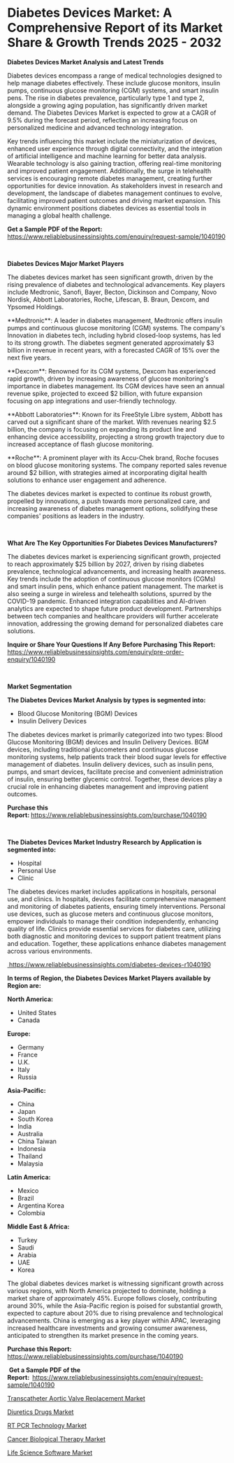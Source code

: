 <p><h1>Diabetes Devices Market: A Comprehensive Report of its Market Share & Growth Trends 2025 - 2032</h1></p><p><strong>Diabetes Devices Market Analysis and Latest Trends</strong></p>
<p><p>Diabetes devices encompass a range of medical technologies designed to help manage diabetes effectively. These include glucose monitors, insulin pumps, continuous glucose monitoring (CGM) systems, and smart insulin pens. The rise in diabetes prevalence, particularly type 1 and type 2, alongside a growing aging population, has significantly driven market demand. The Diabetes Devices Market is expected to grow at a CAGR of 9.5% during the forecast period, reflecting an increasing focus on personalized medicine and advanced technology integration.</p><p>Key trends influencing this market include the miniaturization of devices, enhanced user experience through digital connectivity, and the integration of artificial intelligence and machine learning for better data analysis. Wearable technology is also gaining traction, offering real-time monitoring and improved patient engagement. Additionally, the surge in telehealth services is encouraging remote diabetes management, creating further opportunities for device innovation. As stakeholders invest in research and development, the landscape of diabetes management continues to evolve, facilitating improved patient outcomes and driving market expansion. This dynamic environment positions diabetes devices as essential tools in managing a global health challenge.</p></p>
<p><strong>Get a Sample PDF of the Report:&nbsp;</strong> <a href="https://www.reliablebusinessinsights.com/enquiry/request-sample/1040190?utm_campaign=1873&utm_medium=2&utm_source=Github&utm_content=ia&utm_term=03032025&utm_id=diabetes-devices">https://www.reliablebusinessinsights.com/enquiry/request-sample/1040190</a></p>
<p>&nbsp;</p>
<p><strong>Diabetes Devices Major Market Players</strong></p>
<p><p>The diabetes devices market has seen significant growth, driven by the rising prevalence of diabetes and technological advancements. Key players include Medtronic, Sanofi, Bayer, Becton, Dickinson and Company, Novo Nordisk, Abbott Laboratories, Roche, Lifescan, B. Braun, Dexcom, and Ypsomed Holdings.</p><p>**Medtronic**: A leader in diabetes management, Medtronic offers insulin pumps and continuous glucose monitoring (CGM) systems. The company's Innovation in diabetes tech, including hybrid closed-loop systems, has led to its strong growth. The diabetes segment generated approximately $3 billion in revenue in recent years, with a forecasted CAGR of 15% over the next five years.</p><p>**Dexcom**: Renowned for its CGM systems, Dexcom has experienced rapid growth, driven by increasing awareness of glucose monitoring's importance in diabetes management. Its CGM devices have seen an annual revenue spike, projected to exceed $2 billion, with future expansion focusing on app integrations and user-friendly technology.</p><p>**Abbott Laboratories**: Known for its FreeStyle Libre system, Abbott has carved out a significant share of the market. With revenues nearing $2.5 billion, the company is focusing on expanding its product line and enhancing device accessibility, projecting a strong growth trajectory due to increased acceptance of flash glucose monitoring.</p><p>**Roche**: A prominent player with its Accu-Chek brand, Roche focuses on blood glucose monitoring systems. The company reported sales revenue around $2 billion, with strategies aimed at incorporating digital health solutions to enhance user engagement and adherence.</p><p>The diabetes devices market is expected to continue its robust growth, propelled by innovations, a push towards more personalized care, and increasing awareness of diabetes management options, solidifying these companies' positions as leaders in the industry.</p></p>
<p>&nbsp;</p>
<p><strong>What Are The Key Opportunities For Diabetes Devices Manufacturers?</strong></p>
<p><p>The diabetes devices market is experiencing significant growth, projected to reach approximately $25 billion by 2027, driven by rising diabetes prevalence, technological advancements, and increasing health awareness. Key trends include the adoption of continuous glucose monitors (CGMs) and smart insulin pens, which enhance patient management. The market is also seeing a surge in wireless and telehealth solutions, spurred by the COVID-19 pandemic. Enhanced integration capabilities and AI-driven analytics are expected to shape future product development. Partnerships between tech companies and healthcare providers will further accelerate innovation, addressing the growing demand for personalized diabetes care solutions.</p></p>
<p><strong>Inquire or Share Your Questions If Any Before Purchasing This Report:</strong> <a href="https://www.reliablebusinessinsights.com/enquiry/pre-order-enquiry/1040190?utm_campaign=1873&utm_medium=2&utm_source=Github&utm_content=ia&utm_term=03032025&utm_id=diabetes-devices">https://www.reliablebusinessinsights.com/enquiry/pre-order-enquiry/1040190</a></p>
<p>&nbsp;</p>
<p><strong>Market Segmentation</strong></p>
<p><strong>The Diabetes Devices Market Analysis by types is segmented into:</strong></p>
<p><ul><li>Blood Glucose Monitoring (BGM) Devices</li><li>Insulin Delivery Devices</li></ul></p>
<p><p>The diabetes devices market is primarily categorized into two types: Blood Glucose Monitoring (BGM) devices and Insulin Delivery Devices. BGM devices, including traditional glucometers and continuous glucose monitoring systems, help patients track their blood sugar levels for effective management of diabetes. Insulin delivery devices, such as insulin pens, pumps, and smart devices, facilitate precise and convenient administration of insulin, ensuring better glycemic control. Together, these devices play a crucial role in enhancing diabetes management and improving patient outcomes.</p></p>
<p><strong>Purchase this Report:&nbsp;</strong><a href="https://www.reliablebusinessinsights.com/purchase/1040190?utm_campaign=1873&utm_medium=2&utm_source=Github&utm_content=ia&utm_term=03032025&utm_id=diabetes-devices">https://www.reliablebusinessinsights.com/purchase/1040190</a></p>
<p>&nbsp;</p>
<p><strong>The Diabetes Devices Market Industry Research by Application is segmented into:</strong></p>
<p><ul><li>Hospital</li><li>Personal Use</li><li>Clinic</li></ul></p>
<p><p>The diabetes devices market includes applications in hospitals, personal use, and clinics. In hospitals, devices facilitate comprehensive management and monitoring of diabetes patients, ensuring timely interventions. Personal use devices, such as glucose meters and continuous glucose monitors, empower individuals to manage their condition independently, enhancing quality of life. Clinics provide essential services for diabetes care, utilizing both diagnostic and monitoring devices to support patient treatment plans and education. Together, these applications enhance diabetes management across various environments.</p></p>
<p><a href="https://www.reliablebusinessinsights.com/diabetes-devices-r1040190?utm_campaign=1873&utm_medium=2&utm_source=Github&utm_content=ia&utm_term=03032025&utm_id=diabetes-devices">&nbsp;https://www.reliablebusinessinsights.com/diabetes-devices-r1040190</a></p>
<p><strong>In terms of Region, the Diabetes Devices Market Players available by Region are:</strong></p>
<p>
    <p> <strong> North America: </strong>
        <ul>
            <li>United States</li>
            <li>Canada</li>
        </ul>
        </p> 
    <p> <strong> Europe: </strong>
        <ul>
            <li>Germany</li>
            <li>France</li>
            <li>U.K.</li>
            <li>Italy</li>
            <li>Russia</li>
        </ul>
        </p> 
    <p> <strong> Asia-Pacific: </strong>
        <ul>
            <li>China</li>
            <li>Japan</li>
            <li>South Korea</li>
            <li>India</li>
            <li>Australia</li>
            <li>China Taiwan</li>
            <li>Indonesia</li>
            <li>Thailand</li>
            <li>Malaysia</li>
        </ul>
        </p> 
    <p> <strong> Latin America: </strong>
        <ul>
            <li>Mexico</li>
            <li>Brazil</li>
            <li>Argentina Korea</li>
            <li>Colombia</li>
        </ul>
        </p> 
    <p> <strong> Middle East & Africa: </strong>
        <ul>
            <li>Turkey</li>
            <li>Saudi</li>
            <li>Arabia</li>
            <li>UAE</li>
            <li>Korea</li>
        </ul>
    </p>
    </p>
<p><p>The global diabetes devices market is witnessing significant growth across various regions, with North America projected to dominate, holding a market share of approximately 45%. Europe follows closely, contributing around 30%, while the Asia-Pacific region is poised for substantial growth, expected to capture about 20% due to rising prevalence and technological advancements. China is emerging as a key player within APAC, leveraging increased healthcare investments and growing consumer awareness, anticipated to strengthen its market presence in the coming years.</p></p>
<p><strong>Purchase this Report: </strong><a href="https://www.reliablebusinessinsights.com/purchase/1040190?utm_campaign=1873&utm_medium=2&utm_source=Github&utm_content=ia&utm_term=03032025&utm_id=diabetes-devices">https://www.reliablebusinessinsights.com/purchase/1040190</a></p>
<p>&nbsp;<strong>Get a Sample PDF of the Report:&nbsp;&nbsp;</strong><a href="https://www.reliablebusinessinsights.com/enquiry/request-sample/1040190?utm_campaign=1873&utm_medium=2&utm_source=Github&utm_content=ia&utm_term=03032025&utm_id=diabetes-devices">https://www.reliablebusinessinsights.com/enquiry/request-sample/1040190</a></p>
<p><strong></strong></p>
<p><p><a href="https://github.com/boyertrull4r/Market-Research-Report-List-1/blob/main/transcatheter-aortic-valve-replacement-market.md?utm_campaign=1873&utm_medium=2&utm_source=Github&utm_content=ia&utm_term=03032025&utm_id=diabetes-devices">Transcatheter Aortic Valve Replacement Market</a></p><p><a href="https://github.com/lillybosakoi/Market-Research-Report-List-1/blob/main/diuretics-drugs-market.md?utm_campaign=1873&utm_medium=2&utm_source=Github&utm_content=ia&utm_term=03032025&utm_id=diabetes-devices">Diuretics Drugs Market</a></p><p><a href="https://github.com/joshuagarcia509/Market-Research-Report-List-1/blob/main/rt-pcr-technology-market.md?utm_campaign=1873&utm_medium=2&utm_source=Github&utm_content=ia&utm_term=03032025&utm_id=diabetes-devices">RT PCR Technology Market</a></p><p><a href="https://github.com/siertnamba7u/Market-Research-Report-List-1/blob/main/cancer-biological-therapy-market.md?utm_campaign=1873&utm_medium=2&utm_source=Github&utm_content=ia&utm_term=03032025&utm_id=diabetes-devices">Cancer Biological Therapy Market</a></p><p><a href="https://github.com/tsiteymargat/Market-Research-Report-List-1/blob/main/life-science-software-market.md?utm_campaign=1873&utm_medium=2&utm_source=Github&utm_content=ia&utm_term=03032025&utm_id=diabetes-devices">Life Science Software Market</a></p></p>